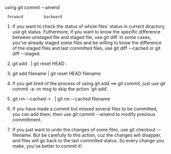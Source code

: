using git commit --amend

     forward         backward             

1. If you want to check the status of whole files' status in current diractory, use git status. Futhermore, if you want to know the specific difference between unstaged file and staged file, use git diff. In some cases, you've already staged some files and be willing to know the difference of the staged files and last committed files, use git diff --cached or git diff --staged. 


2. git add .    |    git reset HEAD .   

3. git add filename    |    git reset HEAD filename

4. If you get tired of the process of using git add ==> git commit, just use git commit -a -m msg to skip the action 'git add'.

5. git rm --cached -r . |    git rm --cached filename


6. If you have made a commit but missed several files to be committed, you can add them, then use git commit --amend to modify previous committment.

7.  If you just want to undo the changes of some files, use git checkout -- filename. But be carefully to this action, cuz the changes will disapper, and files will go back to the last committed status. So every change you make, you've better to commit it!



